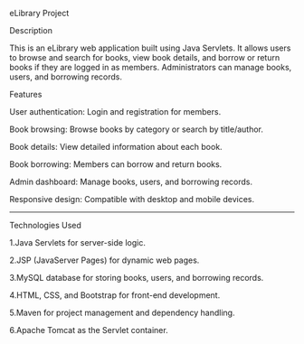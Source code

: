 eLibrary Project

Description

This is an eLibrary web application built using Java Servlets. It allows users to browse and search for books, view book details, and borrow or return books if they are logged in as members. Administrators can manage books, users, and borrowing records.

Features

User authentication: Login and registration for members.

Book browsing: Browse books by category or search by title/author.

Book details: View detailed information about each book.

Book borrowing: Members can borrow and return books.

Admin dashboard: Manage books, users, and borrowing records.

Responsive design: Compatible with desktop and mobile devices.
***
Technologies Used

1.Java Servlets for server-side logic.

2.JSP (JavaServer Pages) for dynamic web pages.

3.MySQL database for storing books, users, and borrowing records.

4.HTML, CSS, and Bootstrap for front-end development.

5.Maven for project management and dependency handling.

6.Apache Tomcat as the Servlet container.
